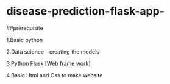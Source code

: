 # disease-prediction-flask-app-

##prerequisite

1.Basic python 

2.Data science - creating the models

3.Python Flask [Web frame work]

4.Basic Html and Css to make website

